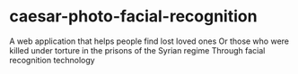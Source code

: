 # caesar-photo-facial-recognition
A web application that helps people find lost loved ones Or those who were killed under torture in the prisons of the Syrian regime Through facial recognition technology
